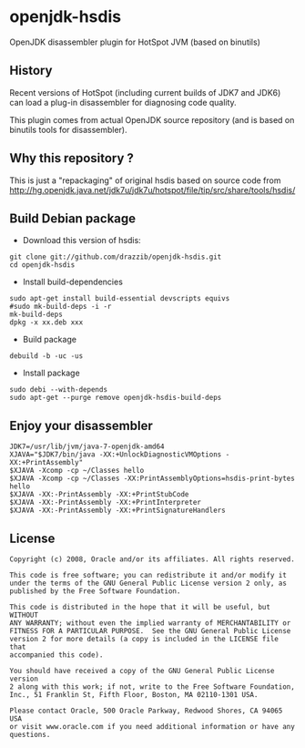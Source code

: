 openjdk-hsdis
=============

OpenJDK disassembler plugin for HotSpot JVM (based on binutils)

History
-------
Recent versions of HotSpot (including current builds of JDK7 and JDK6)
can load a plug-in disassembler for diagnosing code quality.

This plugin comes from actual OpenJDK source repository (and is based on binutils
tools for disassembler).

Why this repository ?
---------------------
This is just a "repackaging" of original hsdis based on source code from
http://hg.openjdk.java.net/jdk7u/jdk7u/hotspot/file/tip/src/share/tools/hsdis/

Build Debian package
--------------------
+ Download this version of hsdis:
```
git clone git://github.com/drazzib/openjdk-hsdis.git
cd openjdk-hsdis
```

+ Install build-dependencies
```
sudo apt-get install build-essential devscripts equivs
#sudo mk-build-deps -i -r
mk-build-deps
dpkg -x xx.deb xxx 
```

+ Build package
```
debuild -b -uc -us
```

+ Install package
```
sudo debi --with-depends
sudo apt-get --purge remove openjdk-hsdis-build-deps
```

Enjoy your disassembler
-----------------------
```
JDK7=/usr/lib/jvm/java-7-openjdk-amd64
XJAVA="$JDK7/bin/java -XX:+UnlockDiagnosticVMOptions -XX:+PrintAssembly"
$XJAVA -Xcomp -cp ~/Classes hello
$XJAVA -Xcomp -cp ~/Classes -XX:PrintAssemblyOptions=hsdis-print-bytes hello
$XJAVA -XX:-PrintAssembly -XX:+PrintStubCode
$XJAVA -XX:-PrintAssembly -XX:+PrintInterpreter
$XJAVA -XX:-PrintAssembly -XX:+PrintSignatureHandlers
```

License
-------
```
Copyright (c) 2008, Oracle and/or its affiliates. All rights reserved.

This code is free software; you can redistribute it and/or modify it
under the terms of the GNU General Public License version 2 only, as
published by the Free Software Foundation.
  
This code is distributed in the hope that it will be useful, but WITHOUT
ANY WARRANTY; without even the implied warranty of MERCHANTABILITY or
FITNESS FOR A PARTICULAR PURPOSE.  See the GNU General Public License
version 2 for more details (a copy is included in the LICENSE file that
accompanied this code).
 
You should have received a copy of the GNU General Public License version
2 along with this work; if not, write to the Free Software Foundation,
Inc., 51 Franklin St, Fifth Floor, Boston, MA 02110-1301 USA.
  
Please contact Oracle, 500 Oracle Parkway, Redwood Shores, CA 94065 USA
or visit www.oracle.com if you need additional information or have any
questions.
```
